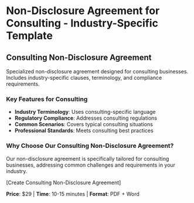 # Non-Disclosure Agreement for Consulting - Industry-Specific Template

## Consulting Non-Disclosure Agreement

Specialized non-disclosure agreement designed for consulting businesses. Includes industry-specific clauses, terminology, and compliance requirements.

### Key Features for Consulting

- **Industry Terminology**: Uses consulting-specific language
- **Regulatory Compliance**: Addresses consulting regulations
- **Common Scenarios**: Covers typical consulting situations
- **Professional Standards**: Meets consulting best practices

### Why Choose Our Consulting Non-Disclosure Agreement?

Our non-disclosure agreement is specifically tailored for consulting businesses, addressing common challenges and requirements in your industry.

[Create Consulting Non-Disclosure Agreement]

**Price**: $29 | **Time**: 10-15 minutes | **Format**: PDF + Word
